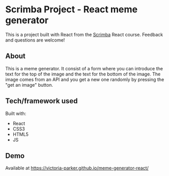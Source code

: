 # Scrimba Project - React meme generator

This is a project built with React from the [Scrimba](https://scrimba.com/learn/learnreact) React course. Feedback and questions are welcome!

## About
This is a meme generator. It consist of a form where you can introduce the text for the top of the image and the text for the bottom of the image. The image comes from an API and you get a new one randomly by pressing the "get an image" button. 

## Tech/framework used
Built with:
* React
* CSS3
* HTML5
* JS

## Demo
Available at https://victoria-parker.github.io/meme-generator-react/
